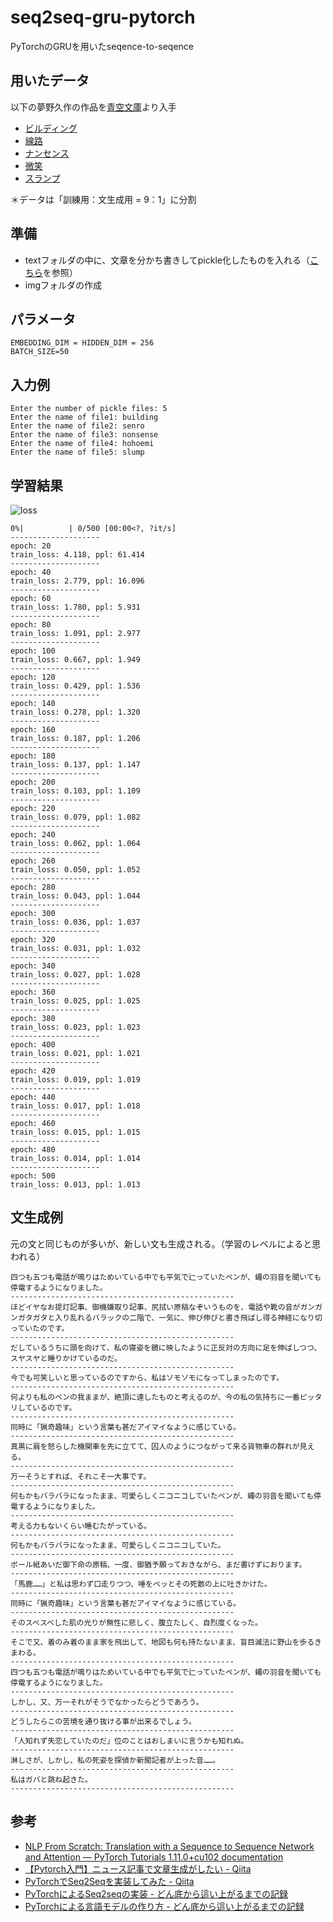 # seq2seq-gru-pytorch
PyTorchのGRUを用いたseqence-to-seqence

## 用いたデータ
以下の夢野久作の作品を[青空文庫](https://www.aozora.gr.jp/index.html)より入手
+ [ビルディング](https://www.aozora.gr.jp/cards/000096/card915.html)
+ [線路](https://www.aozora.gr.jp/cards/000096/card46697.html)
+ [ナンセンス](https://www.aozora.gr.jp/cards/000096/card2127.html)
+ [微笑](https://www.aozora.gr.jp/cards/000096/card2379.html)
+ [スランプ](https://www.aozora.gr.jp/cards/000096/card2134.html)

＊データは「訓練用：文生成用 = 9：1」に分割

## 準備
+ textフォルダの中に、文章を分かち書きしてpickle化したものを入れる（[こちら](https://qiita.com/probabilityhill/items/86795d4d5b9b865bf1f8)を参照）
+ imgフォルダの作成

## パラメータ
```:py
EMBEDDING_DIM = HIDDEN_DIM = 256
BATCH_SIZE=50
```

## 入力例
```
Enter the number of pickle files: 5
Enter the name of file1: building
Enter the name of file2: senro
Enter the name of file3: nonsense
Enter the name of file4: hohoemi
Enter the name of file5: slump
```

## 学習結果
![loss](https://user-images.githubusercontent.com/74280232/160275444-22ac1279-1fa3-4f80-87d3-2113b5b7a4ff.jpg)
```
0%|          | 0/500 [00:00<?, ?it/s]
--------------------
epoch: 20
train_loss: 4.118, ppl: 61.414
--------------------
epoch: 40
train_loss: 2.779, ppl: 16.096
--------------------
epoch: 60
train_loss: 1.780, ppl: 5.931
--------------------
epoch: 80
train_loss: 1.091, ppl: 2.977
--------------------
epoch: 100
train_loss: 0.667, ppl: 1.949
--------------------
epoch: 120
train_loss: 0.429, ppl: 1.536
--------------------
epoch: 140
train_loss: 0.278, ppl: 1.320
--------------------
epoch: 160
train_loss: 0.187, ppl: 1.206
--------------------
epoch: 180
train_loss: 0.137, ppl: 1.147
--------------------
epoch: 200
train_loss: 0.103, ppl: 1.109
--------------------
epoch: 220
train_loss: 0.079, ppl: 1.082
--------------------
epoch: 240
train_loss: 0.062, ppl: 1.064
--------------------
epoch: 260
train_loss: 0.050, ppl: 1.052
--------------------
epoch: 280
train_loss: 0.043, ppl: 1.044
--------------------
epoch: 300
train_loss: 0.036, ppl: 1.037
--------------------
epoch: 320
train_loss: 0.031, ppl: 1.032
--------------------
epoch: 340
train_loss: 0.027, ppl: 1.028
--------------------
epoch: 360
train_loss: 0.025, ppl: 1.025
--------------------
epoch: 380
train_loss: 0.023, ppl: 1.023
--------------------
epoch: 400
train_loss: 0.021, ppl: 1.021
--------------------
epoch: 420
train_loss: 0.019, ppl: 1.019
--------------------
epoch: 440
train_loss: 0.017, ppl: 1.018
--------------------
epoch: 460
train_loss: 0.015, ppl: 1.015
--------------------
epoch: 480
train_loss: 0.014, ppl: 1.014
--------------------
epoch: 500
train_loss: 0.013, ppl: 1.013

```

## 文生成例
元の文と同じものが多いが、新しい文も生成される。（学習のレベルによると思われる）
```
四つも五つも電話が鳴りはためいている中でも平気で辷っていたペンが、蠅の羽音を聞いても停電するようになりました。
--------------------------------------------------
ほどイヤなお提灯記事、御機嫌取り記事、尻拭い原稿なぞいうものを、電話や靴の音がガンガンガタガタと入り乱れるバラックの二階で、一気に、伸び伸びと書き飛ばし得る神経になり切っていたのです。
--------------------------------------------------
だしているうちに頭を向けて、私の寝姿を鏡に映したように正反対の方向に足を伸ばしつつ、スヤスヤと睡りかけているのだ。
--------------------------------------------------
今でも可笑しいと思っているのですから、私はソモソモになってしまったのです。
--------------------------------------------------
何よりも私のペンの我ままが、絶頂に達したものと考えるのが、今の私の気持ちに一番ピッタリしているのです。
--------------------------------------------------
同時に「猟奇趣味」という言葉も甚だアイマイなように感じている。
--------------------------------------------------
真黒に肩を怒らした機関車を先に立てて、囚人のようにつながって来る貨物車の群れが見える。
--------------------------------------------------
万一そうとすれば、それこそ一大事です。
--------------------------------------------------
何もかもバラバラになったまま、可愛らしくニコニコしていたペンが、蠅の羽音を聞いても停電するようになりました。
--------------------------------------------------
考える力もないくらい睡むたがっている。
--------------------------------------------------
何もかもバラバラになったまま、可愛らしくニコニコしていた。
--------------------------------------------------
ボール紙あいだ御下命の原稿、一度、御猶予願っておきながら、まだ書けずにおります。
--------------------------------------------------
「馬鹿……」と私は思わず口走りつつ、唾をペッとその死骸の上に吐きかけた。
--------------------------------------------------
同時に「猟奇趣味」という言葉も甚だアイマイなように感じている。
--------------------------------------------------
そのスベスベした肌の光りが無性に悲しく、腹立たしく、自烈度くなった。
--------------------------------------------------
そこで又、着のみ着のまま家を飛出して、地図も何も持たないまま、盲目滅法に野山を歩るきまわる。
--------------------------------------------------
四つも五つも電話が鳴りはためいている中でも平気で辷っていたペンが、蠅の羽音を聞いても停電するようになりました。
--------------------------------------------------
しかし、又、万一それがそうでなかったらどうであろう。
--------------------------------------------------
どうしたらこの苦境を通り抜ける事が出来るでしょう。
--------------------------------------------------
「人知れず失恋していたのだ」位のことはおしまいに言うかも知れぬ。
--------------------------------------------------
淋しさが、しかし、私の死姿を探偵か新聞記者が上った音……。
--------------------------------------------------
私はガバと跳ね起きた。
--------------------------------------------------
```

## 参考
+ [NLP From Scratch: Translation with a Sequence to Sequence Network and Attention — PyTorch Tutorials 1.11.0+cu102 documentation](https://pytorch.org/tutorials/intermediate/seq2seq_translation_tutorial.html)
+ [【Pytorch入門】ニュース記事で文章生成がしたい - Qiita](https://qiita.com/hcpmiyuki/items/c6afc037518542cfe410)
+ [PyTorchでSeq2Seqを実装してみた - Qiita](https://qiita.com/m__k/items/b18756628575b177b545)
+ [PyTorchによるSeq2seqの実装 - どん底から這い上がるまでの記録](https://www.pytry3g.com/entry/pytorch-seq2seq#%E3%83%86%E3%82%B9%E3%83%88%E3%81%99%E3%82%8B)
+ [PyTorchによる言語モデルの作り方 - どん底から這い上がるまでの記録](https://www.pytry3g.com/entry/PyTorch%E3%81%A7%E8%A8%80%E8%AA%9E%E3%83%A2%E3%83%87%E3%83%AB#%E6%96%87%E5%8D%98%E4%BD%8D%E3%81%A7%E3%81%AE%E5%AE%9F%E8%A3%85)
